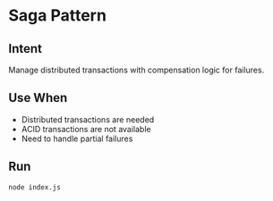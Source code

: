# Saga Pattern

## Intent
Manage distributed transactions with compensation logic for failures.

## Use When
- Distributed transactions are needed
- ACID transactions are not available
- Need to handle partial failures

## Run
`node index.js`
